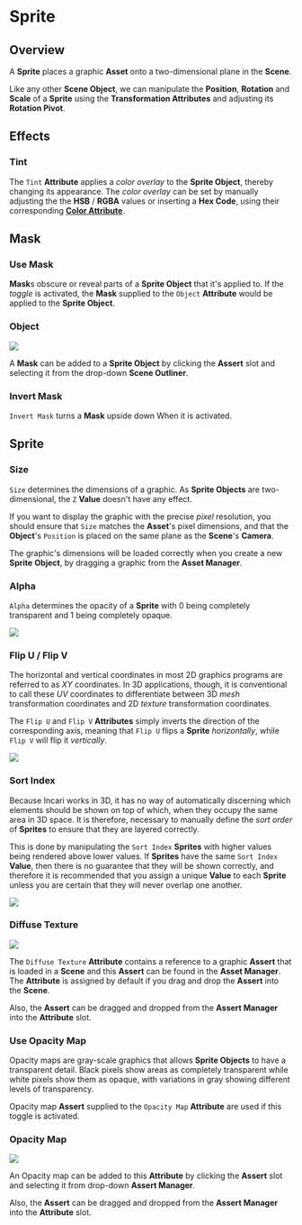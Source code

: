 # Sprite

## Overview

A **Sprite** places a graphic **Asset** onto a two-dimensional plane in the **Scene**.

Like any other **Scene Object**, we can manipulate the **Position**, **Rotation** and **Scale** of a **Sprite** using the **Transformation Attributes** and adjusting its **Rotation Pivot**.

## Effects

### Tint

The `Tint` **Attribute** applies a _color overlay_ to the **Sprite Object**, thereby changing its appearance. The _color overlay_ can be set by manually adjusting the the **HSB** / **RGBA** values or inserting a **Hex Code**, using their corresponding [**Color Attribute**](https://github.com/cgi-studio-gmbh/incari-doc/tree/66656c2442958de634bc73f77b533a03f83df0fb/objects/scene-objects/attributes/attribute-types/color-attributes.md).

## Mask

### Use Mask

**Mask**s obscure or reveal parts of a **Sprite Object** that it's applied to. If the _toggle_ is activated, the **Mask** supplied to the `Object` **Attribute** would be applied to the **Sprite Object**.

### Object

![](../.gitbook/assets/mask.PNG)

A **Mask** can be added to a **Sprite Object** by clicking the **Assert** slot and selecting it from the drop-down **Scene Outliner**.

### Invert Mask

`Invert Mask` turns a **Mask** upside down When it is activated.

## Sprite

### Size

`Size` determines the dimensions of a graphic. As **Sprite Objects** are two-dimensional, the `Z` **Value** doesn't have any effect.

If you want to display the graphic with the precise _pixel_ resolution, you should ensure that `Size` matches the **Asset**'s pixel dimensions, and that the **Object**'s `Position` is placed on the same plane as the **Scene**'s **Camera**.

The graphic's dimensions will be loaded correctly when you create a new **Sprite** **Object**, by dragging a graphic from the **Asset Manager**.

### Alpha

`Alpha` determines the opacity of a **Sprite** with 0 being completely transparent and 1 being completely opaque.

![](../.gitbook/assets/sprite-alpha.gif)

### Flip U / Flip V

The horizontal and vertical coordinates in most 2D graphics programs are referred to as _XY_ coordinates. In 3D applications, though, it is conventional to call these _UV_ coordinates to differentiate between 3D _mesh_ transformation coordinates and 2D _texture_ transformation coordinates.

The `Flip U` and `Flip V` **Attributes** simply inverts the direction of the corresponding axis, meaning that `Flip U` flips a **Sprite** _horizontally_, while `Flip V` will flip it _vertically_.

![](../.gitbook/assets/sprite-uv.gif)

### Sort Index

Because Incari works in 3D, it has no way of automatically discerning which elements should be shown on top of which, when they occupy the same area in 3D space. It is therefore, necessary to manually define the _sort order_ of **Sprites** to ensure that they are layered correctly.

This is done by manipulating the `Sort Index` **Sprites** with higher values being rendered above lower values. If **Sprites** have the same `Sort Index` **Value**, then there is no guarantee that they will be shown correctly, and therefore it is recommended that you assign a unique **Value** to each **Sprite** unless you are certain that they will never overlap one another.

![](../.gitbook/assets/sprite-sort-index.gif)

### Diffuse Texture

![](../.gitbook/assets/diffuse.PNG)

The `Diffuse Texture` **Attribute** contains a reference to a graphic **Assert** that is loaded in a **Scene** and this **Assert** can be found in the **Asset Manager**. The **Attribute** is assigned by default if you drag and drop the **Assert** into the **Scene**.

Also, the **Assert** can be dragged and dropped from the **Assert Manager** into the **Attribute** slot.

### Use Opacity Map

Opacity maps are gray-scale graphics that allows **Sprite Objects** to have a transparent detail. Black pixels show areas as completely transparent while white pixels show them as opaque, with variations in gray showing different levels of transparency.

Opacity map **Assert** supplied to the `Opacity Map` **Attribute** are used if this toggle is activated.

### Opacity Map

![](../.gitbook/assets/diffuse%20%281%29.PNG)

An Opacity map can be added to this **Attribute** by clicking the **Assert** slot and selecting it from drop-down **Assert Manager**.

Also, the **Assert** can be dragged and dropped from the **Assert Manager** into the **Attribute** slot.

